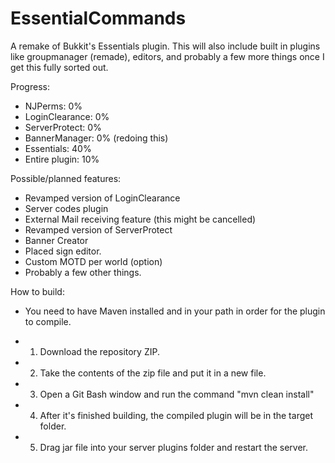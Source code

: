 # EssentialCommands
A remake of Bukkit's Essentials plugin. This will also include built in plugins like groupmanager (remade), editors, and probably a few more things once I get this fully sorted out.

Progress:
- NJPerms: 0%
- LoginClearance: 0%
- ServerProtect: 0%
- BannerManager: 0% (redoing this)
- Essentials: 40%
- Entire plugin: 10%

Possible/planned features:
- Revamped version of LoginClearance
- Server codes plugin
- External Mail receiving feature (this might be cancelled)
- Revamped version of ServerProtect
- Banner Creator
- Placed sign editor.
- Custom MOTD per world (option)
- Probably a few other things.

How to build:

- You need to have Maven installed and in your path in order for the plugin to compile.

- 1. Download the repository ZIP.
- 2. Take the contents of the zip file and put it in a new file.
- 3. Open a Git Bash window and run the command "mvn clean install"
- 4. After it's finished building, the compiled plugin will be in the target folder.
- 5. Drag jar file into your server plugins folder and restart the server.